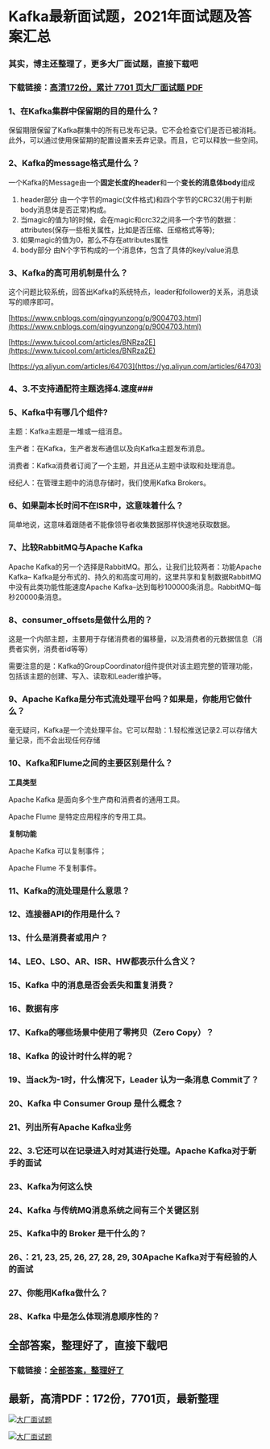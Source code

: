 # Kafka最新面试题，2021年面试题及答案汇总

### 其实，博主还整理了，更多大厂面试题，直接下载吧

### 下载链接：[高清172份，累计 7701 页大厂面试题  PDF](https://github.com/souyunku/DevBooks/blob/master/docs/index.md)



### 1、在Kafka集群中保留期的目的是什么？

保留期限保留了Kafka群集中的所有已发布记录。它不会检查它们是否已被消耗。此外，可以通过使用保留期的配置设置来丢弃记录。而且，它可以释放一些空间。


### 2、Kafka的message格式是什么？

一个Kafka的Message由一个**固定长度的header**和一个**变长的消息体body**组成

1. header部分 由一个字节的magic(文件格式)和四个字节的CRC32(用于判断body消息体是否正常)构成。
2. 当magic的值为1的时候，会在magic和crc32之间多一个字节的数据：attributes(保存一些相关属性，比如是否压缩、压缩格式等等);
3. 如果magic的值为0，那么不存在attributes属性
4. body部分 由N个字节构成的一个消息体，包含了具体的key/value消息


### 3、Kafka的高可用机制是什么？

这个问题比较系统，回答出Kafka的系统特点，leader和follower的关系，消息读写的顺序即可。

[https://www.cnblogs.com/qingyunzong/p/9004703.html](https://www.cnblogs.com/qingyunzong/p/9004703.html)

[https://www.tuicool.com/articles/BNRza2E](https://www.tuicool.com/articles/BNRza2E)

[https://yq.aliyun.com/articles/64703](https://yq.aliyun.com/articles/64703)


### 4、3.不支持通配符主题选择4.速度###


### 5、Kafka中有哪几个组件?

主题：Kafka主题是一堆或一组消息。

生产者：在Kafka，生产者发布通信以及向Kafka主题发布消息。

消费者：Kafka消费者订阅了一个主题，并且还从主题中读取和处理消息。

经纪人：在管理主题中的消息存储时，我们使用Kafka Brokers。


### 6、如果副本长时间不在ISR中，这意味着什么？

简单地说，这意味着跟随者不能像领导者收集数据那样快速地获取数据。


### 7、比较RabbitMQ与Apache Kafka

Apache Kafka的另一个选择是RabbitMQ。那么，让我们比较两者：功能Apache Kafka– Kafka是分布式的、持久的和高度可用的，这里共享和复制数据RabbitMQ中没有此类功能性能速度Apache Kafka–达到每秒100000条消息。RabbitMQ–每秒20000条消息。


### 8、consumer_offsets是做什么用的？

这是一个内部主题，主要用于存储消费者的偏移量，以及消费者的元数据信息（消费者实例，消费者id等等）

需要注意的是：Kafka的GroupCoordinator组件提供对该主题完整的管理功能，包括该主题的创建、写入、读取和Leader维护等。


### 9、Apache Kafka是分布式流处理平台吗？如果是，你能用它做什么？

毫无疑问，Kafka是一个流处理平台。它可以帮助：1.轻松推送记录2.可以存储大量记录，而不会出现任何存储
### 10、Kafka和Flume之间的主要区别是什么？

**工具类型**

Apache Kafka 是面向多个生产商和消费者的通用工具。

Apache Flume 是特定应用程序的专用工具。

**复制功能**

Apache Kafka 可以复制事件；

Apache Flume 不复制事件。


### 11、Kafka的流处理是什么意思？
### 12、连接器API的作用是什么？
### 13、什么是消费者或用户？
### 14、LEO、LSO、AR、ISR、HW都表示什么含义？
### 15、Kafka 中的消息是否会丢失和重复消费？
### 16、数据有序
### 17、Kafka的哪些场景中使用了零拷贝（Zero Copy）？
### 18、Kafka 的设计时什么样的呢？
### 19、当ack为-1时，什么情况下，Leader 认为一条消息 Commit了？
### 20、Kafka 中 Consumer Group 是什么概念？
### 21、列出所有Apache Kafka业务
### 22、3.它还可以在记录进入时对其进行处理。Apache Kafka对于新手的面试
### 23、Kafka为何这么快
### 24、Kafka 与传统MQ消息系统之间有三个关键区别
### 25、Kafka中的 Broker 是干什么的？
### 26、：21, 23, 25, 26, 27, 28, 29, 30Apache Kafka对于有经验的人的面试
### 27、你能用Kafka做什么？
### 28、Kafka 中是怎么体现消息顺序性的？




## 全部答案，整理好了，直接下载吧

### 下载链接：[全部答案，整理好了](https://www.souyunku.com/wp-content/uploads/weixin/githup-weixin-2.png)




## 最新，高清PDF：172份，7701页，最新整理

[![大厂面试题](https://www.souyunku.com/wp-content/uploads/weixin/mst.png "架构师专栏")](https://www.souyunku.com/wp-content/uploads/weixin/githup-weixin.png "架构师专栏")

[![大厂面试题](https://www.souyunku.com/wp-content/uploads/weixin/githup-weixin.png "架构师专栏")](https://www.souyunku.com/wp-content/uploads/weixin/githup-weixin.png "架构师专栏")
